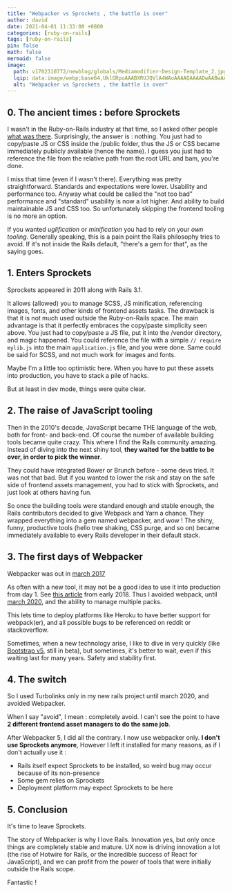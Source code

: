 ```yaml
---
title: "Webpacker vs Sprockets , the battle is over"
author: david
date: 2021-04-01 11:33:00 +0800
categories: [ruby-on-rails]
tags: [ruby-on-rails]
pin: false
math: false
mermaid: false
image:
  path: v1702310772/newblog/globals/Mediamodifier-Design-Template_2.jpg
  lqip: data:image/webp;base64,UklGRpoAAABXRUJQVlA4WAoAAAAQAAAADwAABwAAQUxQSDIAAAARL0AmbZurmr57yyIiqE8oiG0bejIYEQTgqiDA9vqnsUSI6H+oAERp2HZ65qP/VIAWAFZQOCBCAAAA8AEAnQEqEAAIAAVAfCWkAALp8sF8rgRgAP7o9FDvMCkMde9PK7euH5M1m6VWoDXf2FkP3BqV0ZYbO6NA/VFIAAAA
  alt: "Webpacker vs Sprockets , the battle is over"
---
```


## 0. The ancient times : before Sprockets  

I wasn't in the Ruby-on-Rails industry at that time, so I asked other people [what was there](https://www.reddit.com/r/rails/comments/lfbomu/archeology_what_was_there_before_sprockets/). Surprisingly, the answer is : nothing. You just had to copy/paste JS or CSS inside the /public folder, thus the JS or CSS became immediately publicly available (hence the name). I guess you just had to reference the file from the relative path from the root URL and bam, you're done.  
  
I miss that time (even if I wasn't there). Everything was pretty straightforward. Standards and expectations were lower. Usability and performance too. Anyway what could be called the "not too bad" performance and "standard" usability is now a lot higher. And ability to build maintainable JS and CSS too. So unfortunately skipping the frontend tooling is no more an option.  
  
If you wanted *uglification* or *minification* you had to rely on your *own tooling*. Generally speaking, this is a pain point the Rails philosophy tries to avoid. If it's not inside the Rails default, "there's a gem for that", as the saying goes.  
  
## 1. Enters Sprockets  
  
Sprockets appeared in 2011 along with Rails 3.1.  
  
It allows (allowed) you to manage SCSS, JS minification, referencing images, fonts, and other kinds of frontend assets tasks. The drawback is that it is not much used outside the Ruby-on-Rails space. The main advantage is that it perfectly embraces the copy/paste simplicity seen above. You just had to copy/paste a JS file, put it into the /vendor directory, and magic happened. You could reference the file with a simple `// require mylib.js` into the main `application.js` file, and you were done. Same could be said for SCSS, and not much work for images and fonts.  
  
Maybe I'm a little too optimistic here. When you have to put these assets into production, you have to stack a pile of hacks.  
  
But at least in dev mode, things were quite clear.  
  
## 2. The raise of JavaScript tooling  
  
Then in the 2010's decade, JavaScript became THE language of the web, both for front- and back-end. Of course the number of available building tools became quite crazy. This where I find the Rails community amazing. Instead of diving into the next shiny tool, **they waited for the battle to be over, in order to pick the winner**.  
  
They could have integrated Bower or Brunch before - some devs tried. It was not that bad. But if you wanted to lower the risk and stay on the safe side of frontend assets management, you had to stick with Sprockets, and just look at others having fun.  
  
So once the building tools were standard enough and stable enough, the Rails contributors decided to give Webpack and Yarn a chance. They wrapped everything into a gem named webpacker, and wow ! The shiny, funny, productive tools (hello tree shaking, CSS purge, and so on) became immediately available to every Rails developer in their default stack.  
  
## 3. The first days of Webpacker  
  
Webpacker was out in [march 2017](https://github.com/rails/webpacker/releases/tag/v1.0.0)  
  
As often with a new tool, it may not be a good idea to use it into production from day 1. See [this article](https://www.codementor.io/@help/rails-with-webpack-not-for-everyone-feucqq83z) from early 2018. Thus I avoided webpack, until [march 2020](https://prathamesh.tech/2020/03/25/webpacker-5-0-released/), and the ability to manage multiple packs.  
  
This lets time to deploy platforms like Heroku to have better support for webpack(er), and all possible bugs to be referenced on reddit or stackoverflow.  
  
Sometimes, when a new technology arise, I like to dive in very quickly (like [Bootstrap v5](https://getbootstrap.com/docs/5.0/getting-started/introduction/), still in beta), but sometimes, it's better to wait, even if this waiting last for many years. Safety and stability first.  
  
## 4. The switch  
  
So I used Turbolinks only in my new rails project until march 2020, and avoided Webpacker.  
  
When I say "avoid", I mean : completely avoid. I can't see the point to have **2 different frontend asset managers to do the same job**.  
  
After Webpacker 5, I did all the contrary. I now use webpacker only. **I don't use Sprockets anymore**, However I left it installed for many reasons, as if I don't actually use it :  
  
- Rails itself expect Sprockets to be installed, so weird bug may occur because of its non-presence  
- Some gem relies on Sprockets  
- Deployment platform may expect Sprockets to be here  
  
## 5. Conclusion  
  
It's time to leave Sprockets.  
  
The story of Webpacker is why I love Rails. Innovation yes, but only once things are completely stable and mature. UX now is driving innovation a lot (the rise of Hotwire for Rails, or the incredible success of React for JavaScript), and we can profit from the power of tools that were initially outside the Rails scope.  
  
Fantastic !